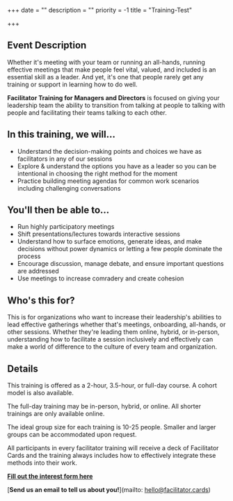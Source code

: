 +++
date = ""
description = ""
priority = -1
title = "Training-Test"

+++
## Event Description

Whether it's meeting with your team or running an all-hands, running effective meetings that make people feel vital, valued, and included is an essential skill as a leader. And yet, it's one that people rarely get any training or support in learning how to do well.

**Facilitator Training for Managers and Directors** is focused on giving your leadership team the ability to transition from talking at people to talking with people and facilitating their teams talking to each other.

## In this training, we will...

* Understand the decision-making points and choices we have as facilitators in any of our sessions
* Explore & understand the options you have as a leader so you can be intentional in choosing the right method for the moment
* Practice building meeting agendas for common work scenarios including challenging conversations

## You'll then be able to...

* Run highly participatory meetings
* Shift presentations/lectures towards interactive sessions
* Understand how to surface emotions, generate ideas, and make decisions without power dynamics or letting a few people dominate the process
* Encourage discussion, manage debate, and ensure important questions are addressed
* Use meetings to increase comradery and create cohesion

## Who's this for?

This is for organizations who want to increase their leadership's abilities to lead effective gatherings whether that's meetings, onboarding, all-hands, or other sessions. Whether they're leading them online, hybrid, or in-person, understanding how to facilitate a session inclusively and effectively can make a world of difference to the culture of every team and organization.

## Details

This training is offered as a 2-hour, 3.5-hour, or full-day course. A cohort model is also available.

The full-day training may be in-person, hybrid, or online. All shorter trainings are only available online.

The ideal group size for each training is 10-25 people. Smaller and larger groups can be accommodated upon request.

All participants in every facilitator training will receive a deck of Facilitator Cards and the training always includes how to effectively integrate these methods into their work.

[**Fill out the interest form here**](https://airtable.com/shrI4jDBIhjJPeK8V)

[**Send us an email to tell us about you!**](mailto: hello@facilitator.cards)